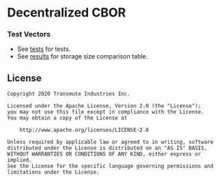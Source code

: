 # Decentralized CBOR

### Test Vectors

- See [tests](./src/__tests__/test-vectors.spec.ts) for tests.
- See [results](./src/__fixtures__/outputs/table.csv) for storage size comparison table.

## License

```
Copyright 2020 Transmute Industries Inc.

Licensed under the Apache License, Version 2.0 (the "License");
you may not use this file except in compliance with the License.
You may obtain a copy of the License at

    http://www.apache.org/licenses/LICENSE-2.0

Unless required by applicable law or agreed to in writing, software
distributed under the License is distributed on an "AS IS" BASIS,
WITHOUT WARRANTIES OR CONDITIONS OF ANY KIND, either express or implied.
See the License for the specific language governing permissions and
limitations under the License.
```
